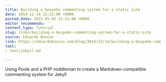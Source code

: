 ```yaml
---
title: Building a bespoke commenting system for a static site
date: 2014-12-14 22:21:00 +0000
posted_date: 2015-05-02 21:21:00 +0000
editor_recommends: ''
content_type: Tutorial
slug: links/building-a-bespoke-commenting-system-for-a-static-site
source: Eduardo Boucas
link: https://eduardoboucas.com/blog/2014/12/14/building-a-bespoke-commenting-system-for-a-static-site.html
tool:
- tool/jekyll.md

---
```

Using Poole and a PHP middleman to create a Markdown-compatible commenting system for Jekyll



